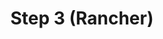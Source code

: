 ---
title: Step 3 (Rancher)
description: Install Rancher
parent: Kubernetes & Dynatrace Workshop
---